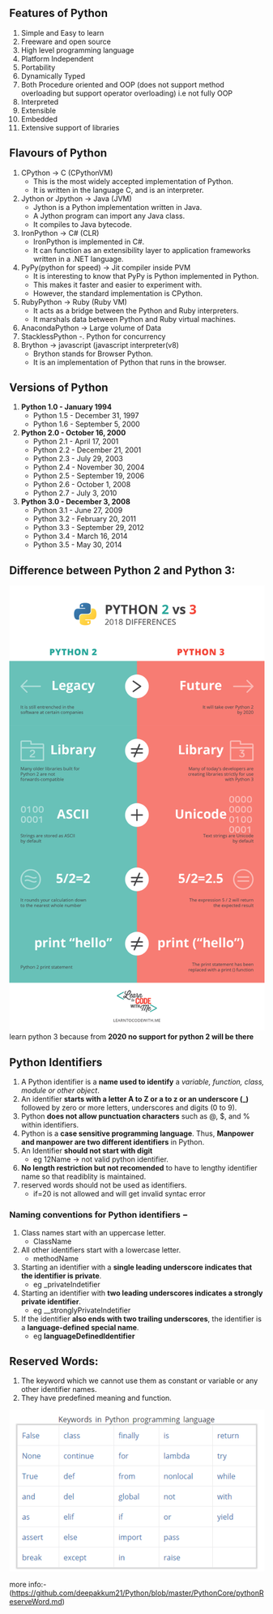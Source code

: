 ## Features of Python
01. Simple and Easy to learn
02. Freeware and open source
03. High level programming language
04. Platform Independent
05. Portability
06. Dynamically Typed
07. Both Procedure oriented and OOP (does not support method overloading but support operator overloading) i.e not fully OOP
08. Interpreted
09. Extensible
10. Embedded
11. Extensive support of libraries

## Flavours of Python
01. CPython -> C (CPythonVM)
    - This is the most widely accepted implementation of Python. 
    - It is written in the language C, and is an interpreter.
02. Jython or Jpython -> Java (JVM)
    - Jython is a Python implementation written in Java. 
    - A Jython program can import any Java class. 
    - It compiles to Java bytecode.
03. IronPython -> C# (CLR) 
    - IronPython is implemented in C#. 
    - It can function as an extensibility layer to application frameworks written in a .NET language.
04. PyPy(python for speed) -> Jit compiler inside PVM  
    - It is interesting to know that PyPy is Python implemented in Python. 
    - This makes it faster and easier to experiment with. 
    - However, the standard implementation is CPython.
05. RubyPython -> Ruby (Ruby VM)  
    - It acts as a bridge between the Python and Ruby interpreters. 
    - It marshals data between Python and Ruby virtual machines.
06. AnacondaPython -> Large volume of Data
07. StacklessPython -. Python for concurrency
08. Brython -> javascript (javascript interpreter(v8)
    - Brython stands for Browser Python. 
    - It is an implementation of Python that runs in the browser.

## Versions of Python
1. **Python 1.0 - January 1994**
    - Python 1.5 - December 31, 1997
    - Python 1.6 - September 5, 2000
2. **Python 2.0 - October 16, 2000**
    - Python 2.1 - April 17, 2001
    - Python 2.2 - December 21, 2001
    - Python 2.3 - July 29, 2003
    - Python 2.4 - November 30, 2004
    - Python 2.5 - September 19, 2006
    - Python 2.6 - October 1, 2008
    - Python 2.7 - July 3, 2010
3. **Python 3.0 - December 3, 2008**
    - Python 3.1 - June 27, 2009
    - Python 3.2 - February 20, 2011
    - Python 3.3 - September 29, 2012
    - Python 3.4 - March 16, 2014
    - Python 3.5 - May 30, 2014

## Difference between Python 2 and Python 3:
![diffrence](https://github.com/deepakkum21/Python/blob/master/PythonCore/images/python-2-vs-3-2018.png)        
learn python 3 because from **2020 no support for python 2 will be there**

## Python Identifiers
1. A Python identifier is a **name used to identify** a *variable, function, class, module or other object*. 
2. An identifier **starts with a letter A to Z or a to z or an underscore (_)** followed by zero or more letters, underscores and digits (0 to 9).
3. Python **does not allow punctuation characters** such as @, $, and % within identifiers.
4. Python is a **case sensitive programming language**. Thus, **Manpower and manpower are two different identifiers** in Python.
5. An Identifier **should not start with digit** 
    - eg 12Name -> not valid python identifier.
6. **No length restriction but not recomended** to have to lengthy identifier name so that readiblity is maintained.
7. reserved words should not be used as identifiers.
    - if=20 is not allowed and will get invalid syntac error

### Naming conventions for Python identifiers −
1. Class names start with an uppercase letter. 
    - ClassName
2. All other identifiers start with a lowercase letter.
    - methodName
3. Starting an identifier with a **single leading underscore indicates that the identifier is private**. 
    - eg _privateIndetifier
4. Starting an identifier with **two leading underscores indicates a strongly private identifier**.
    - eg __stronglyPrivateIndetifier
5. If the identifier **also ends with two trailing underscores**, the identifier is a **language-defined special name**.
    - eg __languageDefinedIdentifier__

## Reserved Words:
1. The keyword which we cannot use them as constant or variable or any other identifier names. 
2. They have predefined meaning and function.    

![Python ReserveWord](https://github.com/deepakkum21/Python/blob/master/PythonCore/images/Python%20reserve%20word%20list.PNG)     

more info:-(https://github.com/deepakkum21/Python/blob/master/PythonCore/pythonReserveWord.md)


